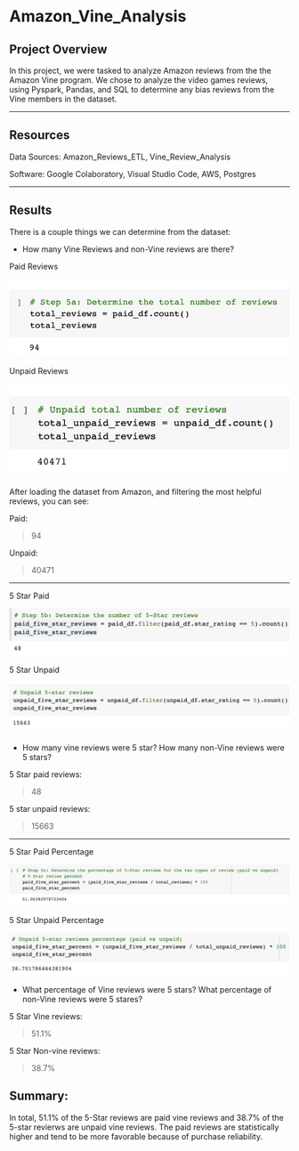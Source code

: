 # Amazon_Vine_Analysis

## Project Overview

In this project, we were tasked to analyze Amazon reviews from the the Amazon Vine program. We chose to analyze the video games reviews, using Pyspark, Pandas, and SQL to determine any bias reviews from the Vine members in the dataset.
______
## Resources

Data Sources: Amazon_Reviews_ETL, Vine_Review_Analysis

Software: Google Colaboratory, Visual Studio Code, AWS, Postgres
_____
## Results

There is a couple things we can determine from the dataset:
* How many Vine Reviews and non-Vine reviews are there?

Paid Reviews

![Resources/Paidreviews.png](Resources/Paidreviews.png)

Unpaid Reviews

![Resources/unpaidreviews.png](Resources/unpaidreviews.png) 

After loading the dataset from Amazon, and filtering the most helpful reviews, you can see:

Paid: 
> 94

Unpaid:

>  40471

_____

5 Star Paid 

![Resources/5starpaid.png](Resources/5starpaid.png)

5 Star Unpaid

![Resources/5starunpaid.png](Resources/5starunpaid.png)

* How many vine reviews were 5 star? How many non-Vine reviews were 5 stars?

5 Star paid reviews:

> 48

5 star unpaid reviews:

> 15663

_____

5 Star Paid Percentage 

![Resources/5starpaidp.png](Resources/5starpaidp.png)

5 Star Unpaid Percentage

![Resources/5starunpaidp.png](Resources/5starunpaidp.png)
* What percentage of Vine reviews were 5 stars? What percentage of non-Vine reviews were 5 stares?

5 Star Vine reviews:

> 51.1%

5 Star Non-vine reviews:

> 38.7%

## Summary:

In total, 51.1% of the 5-Star reviews are paid vine reviews and 38.7% of the 5-star revierws are unpaid vine reviews. The paid reviews are statistically higher and tend to be more favorable because of purchase reliability.


